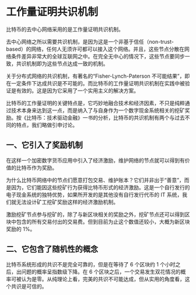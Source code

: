 # 工作量证明共识机制

比特币的去中心网络采用的是工作量证明共识机制。

去中心网络之所以需要共识机制，是因为这是一个非基于信任（non-trust-based）的网络，任何人无须许可都可以接入这个网络。并且，这些节点分散在网络条件差异非常大的全球互联网之中。在完全无中心的情况下，这些节点要同步一致，共识机制即为这些节点达成一致的机制。

关于分布式网络的共识机制，有著名的“Fisher-Lynch-Paterson 不可能结果”，即在一定条件下达成共识是不可能的。而比特币的工作量证明共识机制在实践中被验证是有效的。这是因为它采用了一个实用主义的解决方案。

比特币的工作量证明的关键特点是，它巧妙地融合技术和经济因素，不只是纯粹通过技术本身来达到这一点，而是纳入了与自身作为一个数字现金系统相关的挖矿奖励。按《比特币：技术驱动金融》一书的分析，比特币的共识机制有两个与过去不同的特点，我们略做引申讨论。

## 一、它引入了奖励机制

在这样一个加密数字货币应用中引入了经济激励，维护网络的节点就可以得到有价值的比特币作为奖励。

为什么比特币网络中的节点们愿意打包交易、维护账本？它们并非出于“善意”，而是因为，它们能因这些挖矿行为获得比特币形式的经济激励。这是一个自行发行的电子现金系统的独特优势，如果所开发的是其他没有自行发行代币的 IT 系统，我们就无法设计矿工挖矿奖励这样的经济激励机制。

激励挖矿节点参与挖矿的，除了与新区块相关的奖励之外，挖矿节点还可以得到区块中包含的所有交易付出的交易费。但到目前为止这个数值还较小，大概为新区块奖励的 1%。

## 二、它包含了随机性的概念

比特币系统形成的共识不是完全可靠的，但是在等待了 6 个区块约 1 个小时之后，出问题的概率呈指数级下降。在 6 个区块之后，一个交易发生双花情况的概率可被认为是零。从纯理论上看，完美的共识不可能达成，但从实用的角度看，这个共识是可信的。
